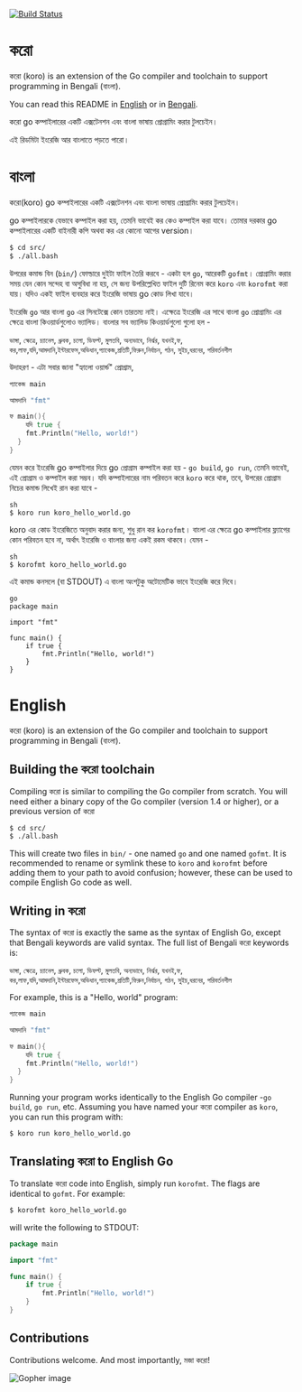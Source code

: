 [![Build Status](https://travis-ci.org/ChimeraCoder/koro.svg?branch=master)](https://travis-ci.org/ChimeraCoder/koro)

#  করো

করো (koro) is an extension of the Go compiler and toolchain to support programming in Bengali (বাংলা). 

You can read this README in [English](#english) or in [Bengali](#বাংলা).

করো go কম্পাইলারের একটি এক্সটেনশন এবং বাংলা ভাষায় প্রোগ্রামিং করার  টুলচেইন। 

এই রিডমিটা ইংরেজি আর বাংলাতে  পড়তে পারো।


# বাংলা

 করো(koro) go কম্পাইলারের একটি এক্সটেনশন এবং বাংলা ভাষায় প্রোগ্রামিং করার  টুলচেইন। 

go কম্পাইলারকে যেভাবে কম্পাইল করা হয়, তেমনি ভাবেই কর কেও কম্পাইল করা যাবে। তোমার দরকার go কম্পাইলারের একটি বাইনারী কপি অথবা কর এর কোনো আগের version।

```sh
$ cd src/
$ ./all.bash
```

উপরের কমান্ড বিন (`bin/`) ফোল্ডারে দুইটা ফাইল তৈরি করবে - একটা হল `go`, আরেকটি `gofmt`। প্রোগ্রামিং করার সময় যেন কোন সন্দেহ বা অসুবিধা না হয়, সে জন্য উপরিল্লেখিত ফাইল দুটি রিনেম করে `koro` এবং `korofmt` করা যায়। যদিও একই ফাইল ব্যবহার করে ইংরেজি ভাষায় go কোড লিখা যাবে।

ইংরেজি `go` আর বাংলা `go` এর সিনটেক্সে কোন তারতম্য নাই। এক্ষেত্রে ইংরেজি এর সাথে বাংলা `go` প্রোগ্রামিং এর ক্ষেত্রে বাংলা কিওয়ার্ডগুলোও ভ্যালিড। বাংলার সব ভ্যালিড কিওয়ার্ডগুলো গুলো হল - 

 `ভাঙ্গা`, `ক্ষেত্রে`, 	`চ্যানেল`, `ধ্রুবক`, `চলো`, 	`ডিফল্ট`, `মুলতবি`, `অন্যভাবে`, `নির্ঝর`, `যখনই`,`ফ`, `কর`,`লাফ`,`যদি`,`আমদানি`,`ইন্টারফেস`,`অভিধান`,`প্যাকেজ`,`প্রতিটি`,`ফিরুন`,`নির্বাচন`, `গঠন`, `সুইচ`,`ধরনের`, `পরিবর্তনশীল`

উদাহরণ - এটা সবার জানা "হ্যালো ওয়ার্ন্ড" প্রোগ্রাম, 

```go
প্যাকেজ main

আমদানি "fmt"

ফ main(){
    যদি true {
    fmt.Println("Hello, world!")
  }
}
```

যেমন করে ইংরেজি go কম্পাইলার দিয়ে go প্রোগ্রাম কম্পাইল করা হয় - `go build`, `go run`, তেমনি ভাবেই, এই প্রোগ্রাম ও কম্পাইল করা
সম্ভব। যদি কম্পাইলারের নাম পরিবতন করে `koro` করে থাক, তবে, উপরের প্রোগ্রাম নিচের কমান্ড লিখেই রান করা যাবে - 

```
sh
$ koro run koro_hello_world.go
```

koro এর কোড ইংরেজিতে অনুবাদ করার জন্য, শুধু রান কর `korofmt`। বাংলা এর ক্ষেত্রে go কম্পাইলার ফ্ল্যাগের কোন পরিবতন হবে না, অর্থাৎ ইংরেজি ও বাংলার জন্য একই রকম থাকবে। যেমন - 

```
sh
$ korofmt koro_hello_world.go
```

এই কমান্ড কনসলে (বা  STDOUT) এ বাংলা অংশটুকু অটোমেটিক ভাবে ইংরেজি করে দিবে।

```
go
package main

import "fmt"

func main() {
	if true {
		fmt.Println("Hello, world!")
	}
}
```


# English

 করো (koro) is an extension of the Go compiler and toolchain to support programming in Bengali (বাংলা).



## Building the করো toolchain

Compiling করো is similar to compiling the Go compiler from scratch. You will need either a binary copy of the Go compiler (version 1.4 or higher), or a previous version of করো 

```sh
$ cd src/
$ ./all.bash
```

This will create two files in `bin/` - one named `go` and one named `gofmt`. It is recommended to rename or symlink these to `koro` and `korofmt` before adding them to your path to avoid confusion; however, these can be used to compile English Go code as well.
## Writing in করো

The syntax of করো is exactly the same as the syntax of English Go, except that Bengali keywords are valid syntax. The full list of Bengali করো keywords is:

 `ভাঙ্গা`, `ক্ষেত্রে`, 	`চ্যানেল`, `ধ্রুবক`, `চলো`, 	`ডিফল্ট`, `মুলতবি`, `অন্যভাবে`, `নির্ঝর`, `যখনই`,`ফ`, `কর`,`লাফ`,`যদি`,`আমদানি`,`ইন্টারফেস`,`অভিধান`,`প্যাকেজ`,`প্রতিটি`,`ফিরুন`,`নির্বাচন`, `গঠন`, `সুইচ`,`ধরনের`, `পরিবর্তনশীল`

For example, this is a "Hello, world" program:


```go
প্যাকেজ main

আমদানি "fmt"

ফ main(){
    যদি true {
    fmt.Println("Hello, world!")
  }
}
```

Running your program works identically to the English Go compiler -`go build`, `go run`, etc. Assuming you have named your করো compiler as `koro`, you can run this program with:

```sh
$ koro run koro_hello_world.go
```


## Translating করো to English Go


To translate করো code into English, simply run `korofmt`. The flags are identical to `gofmt`. For example:



```sh
$ korofmt koro_hello_world.go
```

will write the following to STDOUT:

```go
package main

import "fmt"

func main() {
	if true {
		fmt.Println("Hello, world!")
	}
}
```


## Contributions

Contributions welcome. And most importantly, মজা করো!

![Gopher image](doc/gopher/biplane.jpg)
